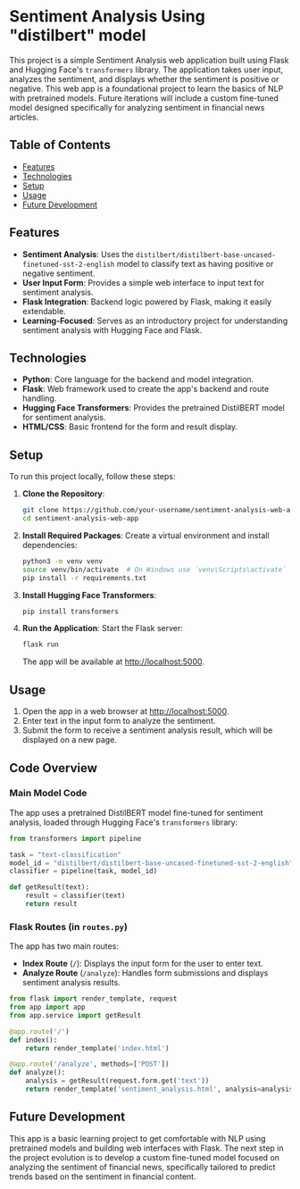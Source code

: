 # Sentiment Analysis Using "distilbert" model

This project is a simple Sentiment Analysis web application built using Flask and Hugging Face's `transformers` library. The application takes user input, analyzes the sentiment, and displays whether the sentiment is positive or negative. This web app is a foundational project to learn the basics of NLP with pretrained models. Future iterations will include a custom fine-tuned model designed specifically for analyzing sentiment in financial news articles.

## Table of Contents
- [Features](#features)
- [Technologies](#technologies)
- [Setup](#setup)
- [Usage](#usage)
- [Future Development](#future-development)

## Features

- **Sentiment Analysis**: Uses the `distilbert/distilbert-base-uncased-finetuned-sst-2-english` model to classify text as having positive or negative sentiment.
- **User Input Form**: Provides a simple web interface to input text for sentiment analysis.
- **Flask Integration**: Backend logic powered by Flask, making it easily extendable.
- **Learning-Focused**: Serves as an introductory project for understanding sentiment analysis with Hugging Face and Flask.

## Technologies

- **Python**: Core language for the backend and model integration.
- **Flask**: Web framework used to create the app's backend and route handling.
- **Hugging Face Transformers**: Provides the pretrained DistilBERT model for sentiment analysis.
- **HTML/CSS**: Basic frontend for the form and result display.

## Setup

To run this project locally, follow these steps:

1. **Clone the Repository**:
    ```bash
    git clone https://github.com/your-username/sentiment-analysis-web-app.git
    cd sentiment-analysis-web-app
    ```

2. **Install Required Packages**:
    Create a virtual environment and install dependencies:
    ```bash
    python3 -m venv venv
    source venv/bin/activate  # On Windows use `venv\Scripts\activate`
    pip install -r requirements.txt
    ```

3. **Install Hugging Face Transformers**:
    ```bash
    pip install transformers
    ```

4. **Run the Application**:
    Start the Flask server:
    ```bash
    flask run
    ```
    The app will be available at [http://localhost:5000](http://localhost:5000).

## Usage

1. Open the app in a web browser at [http://localhost:5000](http://localhost:5000).
2. Enter text in the input form to analyze the sentiment.
3. Submit the form to receive a sentiment analysis result, which will be displayed on a new page.

## Code Overview

### Main Model Code

The app uses a pretrained DistilBERT model fine-tuned for sentiment analysis, loaded through Hugging Face's `transformers` library:

```python
from transformers import pipeline

task = "text-classification"
model_id = "distilbert/distilbert-base-uncased-finetuned-sst-2-english"
classifier = pipeline(task, model_id)

def getResult(text):
    result = classifier(text)
    return result
```

### Flask Routes (in `routes.py`)

The app has two main routes:
- **Index Route** (`/`): Displays the input form for the user to enter text.
- **Analyze Route** (`/analyze`): Handles form submissions and displays sentiment analysis results.

```python
from flask import render_template, request
from app import app
from app.service import getResult

@app.route('/')
def index():
    return render_template('index.html')

@app.route('/analyze', methods=['POST'])
def analyze():
    analysis = getResult(request.form.get('text'))
    return render_template('sentiment_analysis.html', analysis=analysis)
```

## Future Development

This app is a basic learning project to get comfortable with NLP using pretrained models and building web interfaces with Flask. The next step in the project evolution is to develop a custom fine-tuned model focused on analyzing the sentiment of financial news, specifically tailored to predict trends based on the sentiment in financial content.

